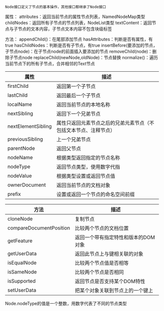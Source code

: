 	Node接口定义了节点的基本操作，其他接口都继承了Node接口

属性：
attributes：返回当前节点的属性节点列表，NamedNodeMap类型
childNodes：返回所有子节点的节点列表，NodeList类型
textContent：返回节点与子节点的文本内容，子节点文本内容不包含块级标签

方法：
appendChild()：在尾部添加节点
hasAttributes：判断是否有属性，有true
hasChildNodes：判断是否有子节点，有true
insertBefore(要添加的节点，子节点node)：在子节点node的前面插入要添加的节点
removeChild(node)：删除子节点node
replaceChild(newNode,oldNode)：节点替换
normalize()：遍历当前节点下的所有子节点，合并相邻的Text节点

| 属性                 | 描述                               |
| ------------------ | -------------------------------- |
| firstChild         | 返回第一个子节点                         |
| lastChild          | 返回最后一个子节点                        |
| localName          | 返回当前节点的本地名称                      |
| nextSibling        | 返回下一个兄弟节点                        |
| nextElementSibling | 属性只返回元素节点之后的兄弟元素节点（不包括文本节点、注释节点） |
| previousSibling    | 上一个兄弟节点                          |
| parentNode         | 返回父节点                            |
| nodeName           | 根据类型返回指定的节点名称                    |
| nodeType           | 返回节点类型，使用数字代指                    |
| nodeValue          | 根据类型设置或返回节点值                     |
| ownerDocument      | 返回当前节点的文档对象                      |
| prefix             | 设置或返回一个节点的命名空间前缀                 |

| 方法                      | 描述                  |
| ----------------------- | ------------------- |
| cloneNode               | 复制节点                |
| compareDocumentPosition | 比较两个节点的文档位置         |
| getFeature              | 返回一个带有指定特性和版本的DOM对象 |
| getUserData             | 返回此节点上与键相关联的对象      |
| isEqualNode             | 比较两个节点值是否相等         |
| isSameNode              | 比较两个节点是否相同          |
| isSupported             | 返回节点是否支持某个DOM特性     |
| setUserData             | 把某个对象关联到节点上的一个键上    |

Node.nodeType的值是一个整数，用数字代表了不同的节点类型